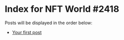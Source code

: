 # Index for NFT World #2418
Posts will be displayed in the order below:

- [Your first post](./001-first.md)

